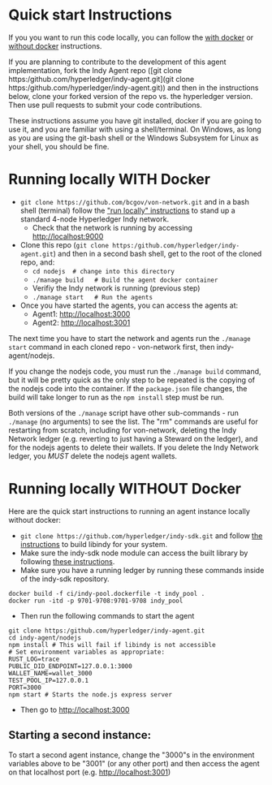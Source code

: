 # Quick start Instructions

If you you want to run this code locally, you can follow the [with docker](running-locally-with-docker) or [without docker](running-locally-without-docker) instructions.

If you are planning to contribute to the development of this agent implementation, fork the Indy Agent repo ([git clone https:/github.com/hyperledger/indy-agent.git](git clone https:/github.com/hyperledger/indy-agent.git)) and then in the instructions below, clone your forked version of the repo vs. the hyperledger version. Then use pull requests to submit your code contributions.

These instructions assume you have git installed, docker if you are going to use it, and you are familiar with using a shell/terminal. On Windows, as long as you are using the git-bash shell or the Windows Subsystem for Linux as your shell, you should be fine.

# Running locally WITH Docker

* `git clone https://github.com/bcgov/von-network.git` and in a bash shell (terminal) follow the ["run locally" instructions](https://github.com/bcgov/von-network#running-the-network-locally) to stand up a standard 4-node Hyperledger Indy network.
    * Check that the network is running by accessing [http://localhost:9000](http://localhost:9000)
* Clone this repo (`git clone https:/github.com/hyperledger/indy-agent.git`) and then in a second bash shell, get to the root of the cloned repo, and:
    * `cd nodejs  # change into this directory`
    * `./manage build   # Build the agent docker container`
    * Verifiy the Indy network is running (previous step)
    * `./manage start   # Run the agents`
* Once you have started the agents, you can access the agents at:
    * Agent1: [http://localhost:3000](http://localhost:3000)
    * Agent2: [http://localhost:3001](http://localhost:3001)

The next time you have to start the network and agents run the `./manage start` command in each cloned repo - von-network first, then indy-agent/nodejs.

If you change the nodejs code, you must run the `./manage build` command, but it will be pretty quick as the only step to be repeated is the copying of the nodejs code into the container.  If the `package.json` file changes, the build will take longer to run as the `npm install` step must be run.

Both versions of the `./manage` script have other sub-commands - run `./manage` (no arguments) to see the list.  The "rm" commands are useful for restarting from scratch, including for von-network, deleting the Indy Network ledger (e.g. reverting to just having a Steward on the ledger), and for the nodejs agents to delete their wallets. If you delete the Indy Network ledger, you *MUST* delete the nodejs agent wallets.

# Running locally WITHOUT Docker

Here are the quick start instructions to running an agent instance locally without docker:

* `git clone https://github.com/hyperledger/indy-sdk.git` and follow [the instructions](https://github.com/hyperledger/indy-sdk/tree/master/doc) to build libindy for your system.
* Make sure the indy-sdk node module can access the built library by following [these instructions](https://www.npmjs.com/package/indy-sdk#installing).
* Make sure you have a running ledger by running these commands inside of the indy-sdk repository.

```
docker build -f ci/indy-pool.dockerfile -t indy_pool .
docker run -itd -p 9701-9708:9701-9708 indy_pool
```

* Then run the following commands to start the agent

```
git clone https:/github.com/hyperledger/indy-agent.git
cd indy-agent/nodejs
npm install # This will fail if libindy is not accessible
# Set environment variables as appropriate:
RUST_LOG=trace
PUBLIC_DID_ENDPOINT=127.0.0.1:3000
WALLET_NAME=wallet_3000
TEST_POOL_IP=127.0.0.1
PORT=3000
npm start # Starts the node.js express server
```
* Then go to [http://localhost:3000](http://localhost:3000)

## Starting a second instance:

To start a second agent instance, change the "3000"s in the environment variables above to be "3001" (or any other port) and then access the agent on that localhost port (e.g. [http://localhost:3001](http://localhost:3001))